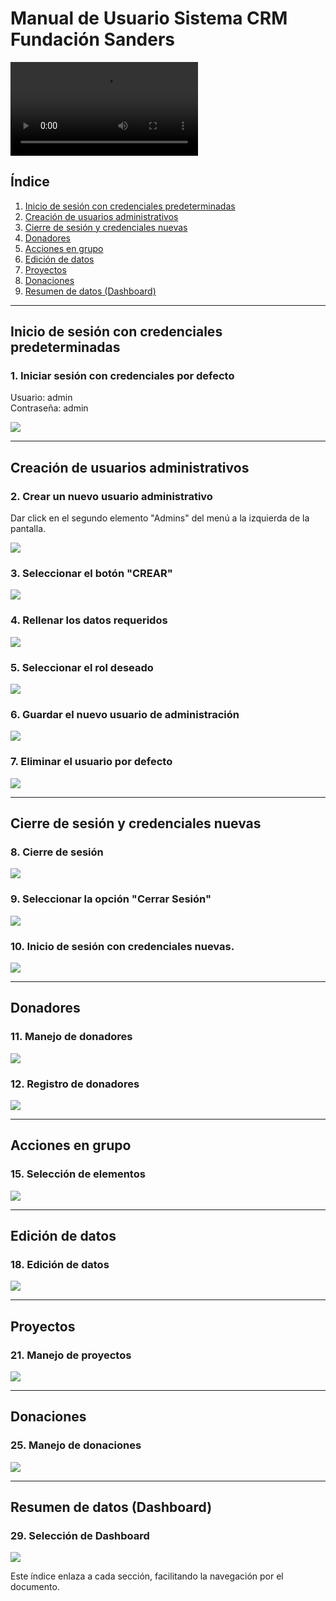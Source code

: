 # Manual de Usuario Sistema CRM Fundación Sanders

<video controls=""><source src="https://dubble.so/media/video/2e84986a-d9a8-4a47-acdb-ff3fb9f28b29" type="video/mp4"></video>

## Índice

1. [Inicio de sesión con credenciales predeterminadas](#inicio-de-sesión-con-credenciales-predeterminadas)
2. [Creación de usuarios administrativos](#creación-de-usuarios-administrativos)
3. [Cierre de sesión y credenciales nuevas](#cierre-de-sesión-y-credenciales-nuevas)
4. [Donadores](#donadores)
5. [Acciones en grupo](#acciones-en-grupo)
6. [Edición de datos](#edición-de-datos)
7. [Proyectos](#proyectos)
8. [Donaciones](#donaciones)
9. [Resumen de datos (Dashboard)](#resumen-de-datos-dashboard)

---

## Inicio de sesión con credenciales predeterminadas

### 1. Iniciar sesión con credenciales por defecto

Usuario: admin  
Contraseña: admin

![](https://dubble-prod-01.s3.amazonaws.com/assets/19885905-2fb0-4aec-a616-63443afb6226.png?0)

---

## Creación de usuarios administrativos

### 2. Crear un nuevo usuario administrativo

Dar click en el segundo elemento "Admins" del menú a la izquierda de la pantalla.

![](https://d3q7ie80jbiqey.cloudfront.net/media/image/zoom/9b4a9f22-273e-46f5-8ed9-ec9b44a1da0e/1/0/0?0)

### 3. Seleccionar el botón "CREAR"

![](https://d3q7ie80jbiqey.cloudfront.net/media/image/zoom/5625cca9-36eb-4a00-9473-ed4fbd8f2c51/2.5/90.857747693857/8.5509138381201?0)

### 4. Rellenar los datos requeridos

![](https://d3q7ie80jbiqey.cloudfront.net/media/image/zoom/31fa4a7a-7b09-410b-8084-c1cb2d53add5/1/0/0?0)

### 5. Seleccionar el rol deseado

![](https://d3q7ie80jbiqey.cloudfront.net/media/image/zoom/50b32ee4-9215-4364-a5bf-40bdf3fa3160/2.5/17.1875/60.398171526956?0)

### 6. Guardar el nuevo usuario de administración

![](https://d3q7ie80jbiqey.cloudfront.net/media/image/zoom/a8c23486-0437-4535-94ac-40a330edd329/2.5/18.619791666667/72.560378590078?0)

### 7. Eliminar el usuario por defecto

![](https://d3q7ie80jbiqey.cloudfront.net/media/image/zoom/caf51b80-e833-4321-8931-482c00c98b80/1/93.177088101705/21.994126123174?0)

---

## Cierre de sesión y credenciales nuevas

### 8. Cierre de sesión

![](https://d3q7ie80jbiqey.cloudfront.net/media/image/zoom/ac499c40-c8ad-4a32-9bed-ddc8e1cd0bf8/2.5/97.877605756124/1.8276762402089?0)

### 9. Seleccionar la opción "Cerrar Sesión"

![](https://d3q7ie80jbiqey.cloudfront.net/media/image/zoom/7500f77f-140d-475a-a21e-15710678a1d1/2.5/97.463378806909/7.5718015665796?0)

### 10. Inicio de sesión con credenciales nuevas.

![](https://d3q7ie80jbiqey.cloudfront.net/media/image/zoom/86a0dd07-d566-4de1-a9b1-ea523091c4d4/2/51.290322580645/18.148745762793?0)

---

## Donadores

### 11. Manejo de donadores

![](https://d3q7ie80jbiqey.cloudfront.net/media/image/zoom/e46b654d-e961-4402-937d-f7a40c389457/2.5/0.65104166666667/19.582245430809?0)

### 12. Registro de donadores

![](https://d3q7ie80jbiqey.cloudfront.net/media/image/zoom/27af9fa6-890b-45b5-9bd5-4c2762298d0a/1/0/0?0)

---

## Acciones en grupo

### 15. Selección de elementos

![](https://d3q7ie80jbiqey.cloudfront.net/media/image/zoom/cf405b9f-ada8-4933-8e12-18fd7193d4fa/1/0/0?0)

---

## Edición de datos

### 18. Edición de datos

![](https://d3q7ie80jbiqey.cloudfront.net/media/image/zoom/b6c2f151-20e9-4be0-a759-6edd9c745a3b/1/49.089564786803/33.643433434328?0)

---

## Proyectos

### 21. Manejo de proyectos

![](https://d3q7ie80jbiqey.cloudfront.net/media/image/zoom/6ea7b338-01cc-463b-a72f-cbb8abea8713/1/0/0?0)

---

## Donaciones

### 25. Manejo de donaciones

![](https://d3q7ie80jbiqey.cloudfront.net/media/image/zoom/8c017c09-1b23-4850-b808-6fd42f023337/2.5/0.65104166666667/31.070496083551?0)

---

## Resumen de datos (Dashboard)

### 29. Selección de Dashboard

![](https://d3q7ie80jbiqey.cloudfront.net/media/image/zoom/b39fc7b5-11c8-468d-92ba-c3c4065c4197/2.5/0.65104166666667/8.0939947780679?0)

Este índice enlaza a cada sección, facilitando la navegación por el documento.
